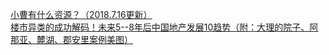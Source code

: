   
[小曹有什么资源？（2018.7.16更新）](http://www.dianyue.me/archives/295/g9ebzsc7p1mj84te/)  
[楼市异类的成功解码！未来5--8年后中国地产发展10趋势（附：大理的院子、阿那亚、麓湖、郡安里案例美图）](http://www.dianyue.me/archives/637/s5oinfktc2777s1c/)